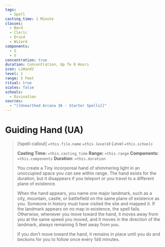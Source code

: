 ```yaml
---
tags:
  - Spell
casting_time: 1 Minute
classes:
  - Bard
  - Cleric
  - Druid
  - Wizard
components:
  - S
  - V
concentration: true
duration: Concentration, Up To 8 Hours
icon: LiWand2
level: 1
range: 5 Feet
ritual: true
scales: false
schools:
  - Divination
sources:
  - "[[Unearthed Arcana 36 - Starter Spells]]"
---
```


# Guiding Hand (UA)

>[!spell-callout] `=this.file.name`
>*`=this.level`st-Level `=this.schools`*
>
>**Casting Time:** `=this.casting_time`
>**Range:** `=this.range`
>**Components:** `=this.components`
>**Duration:** `=this.duration`
>
>You create a Tiny incorporeal hand of shimmering light in an unoccupied space you can see within range. The hand exists for the duration, but it disappears if you teleport or you travel to a different plane of existence.
>
>When the hand appears, you name one major landmark, such as a city, mountain, castle, or battlefield on the same plane of existence as you. Someone in history must have visited the site and mapped it. If the landmark appears on no map in existence, the spell fails. Otherwise, whenever you move toward the hand, it moves away from you at the same speed you moved, and it moves in the direction of the landmark, always remaining 5 feet away from you.
>
>If you don’t move toward the hand, it remains in place until you do and beckons for you to follow once every 1d4 minutes.
>
>

